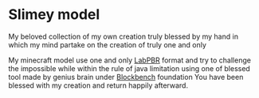 # Slimey model
 My beloved collection of my own creation truly blessed by my hand in which my mind partake on the creation of truly one and only
 
 My minecraft model use one and only [LabPBR](https://github.com/rre36/lab-pbr) format and try to challenge the impossible while within the rule of java limitation using one of blessed tool made by genius brain under [Blockbench](https://blockbench.net) foundation
 You have been blessed with my creation and return happily afterward.
